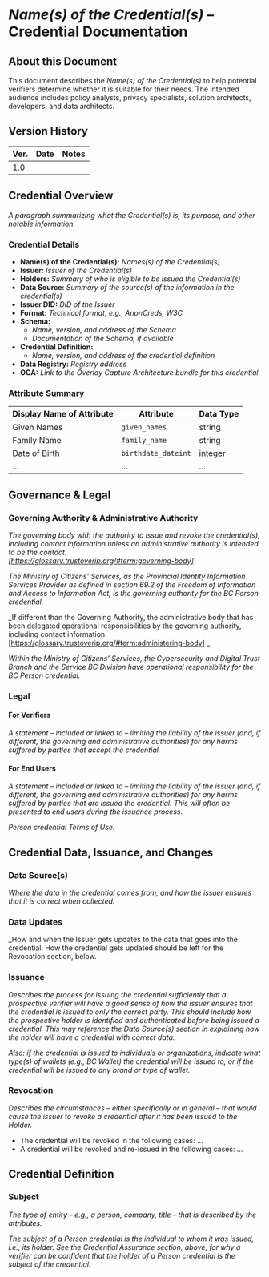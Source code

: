 # _Name(s) of the Credential(s)_ – Credential Documentation

## About this Document

This document describes the _Name(s) of the Credential(s)_ to help potential verifiers determine whether it is suitable for their needs. The intended audience includes policy analysts, privacy specialists, solution architects, developers, and data architects.

## Version History

| Ver. | Date | Notes |
|------|------|-------|
| 1.0  |      |       |

## Credential Overview

_A paragraph summarizing what the Credential(s) is, its purpose, and other notable information._

### Credential Details

- **Name(s) of the Credential(s):** _Names(s) of the Credential(s)_
- **Issuer:** _Issuer of the Credential(s)_
- **Holders:** _Summary of who is eligible to be issued the Credential(s)_
- **Data Source:** _Summary of the source(s) of the information in the credential(s)_
- **Issuer DID:** _DID of the Issuer_
- **Format:** _Technical format, e.g., AnonCreds, W3C_
- **Schema:**  
  - _Name, version, and address of the Schema_
  - _Documentation of the Schema, if available_
- **Credential Definition:**  
  - _Name, version, and address of the credential definition_
- **Data Registry:** _Registry address_
- **OCA:** _Link to the Overlay Capture Architecture bundle for this credential_

### Attribute Summary

| Display Name of Attribute | Attribute       | Data Type |
|---------------------------|-----------------|-----------|
| Given Names               | `given_names`  | string    |
| Family Name               | `family_name`  | string    |
| Date of Birth             | `birthdate_dateint` | integer  |
| ...                       | ...             | ...       |

## Governance & Legal

### Governing Authority & Administrative Authority
_The governing body with the authority to issue and revoke the credential(s), including contact information unless an administrative authority is intended to be the contact.  
[https://glossary.trustoverip.org/#term:governing-body]_

_The Ministry of Citizens’ Services, as the Provincial Identity Information Services Provider as defined in section 69.2 of the Freedom of Information and Access to Information Act, is the governing authority for the BC Person credential._

_If different than the Governing Authority, the administrative body that has been delegated operational responsibilities by the governing authority, including contact information.  
[https://glossary.trustoverip.org/#term:administering-body]  _

_Within the Ministry of Citizens’ Services, the Cybersecurity and Digital Trust Branch and the Service BC Division have operational responsibility for the BC Person credential._

### Legal

#### For Verifiers
_A statement – included or linked to – limiting the liability of the issuer (and, if different, the governing and administrative authorities) for any harms suffered by parties that accept the credential._

#### For End Users
_A statement – included or linked to – limiting the liability of the issuer (and, if different, the governing and administrative authorities) for any harms suffered by parties that are issued the credential. This will often be presented to end users during the issuance process._

_Person credential Terms of Use._

## Credential Data, Issuance, and Changes

### Data Source(s)
_Where the data in the credential comes from, and how the issuer ensures that it is correct when collected._

### Data Updates
_How and when the Issuer gets updates to the data that goes into the credential. How the credential gets updated should be left for the Revocation section, below.

### Issuance
_Describes the process for issuing the credential sufficiently that a prospective verifier will have a good sense of how the issuer ensures that the credential is issued to only the correct party. This should include how the prospective holder is identified and authenticated before being issued a credential. This may reference the Data Source(s) section in explaining how the holder will have a credential with correct data._

_Also: if the credential is issued to individuals or organizations, indicate what type(s) of wallets (e.g., BC Wallet) the credential will be issued to, or if the credential will be issued to any brand or type of wallet._

### Revocation
_Describes the circumstances – either specifically or in general – that would cause the issuer to revoke a credential after it has been issued to the Holder._

- The credential will be revoked in the following cases:
  ...
- A credential will be revoked and re-issued in the following cases:
  ...

## Credential Definition

### Subject
_The type of entity – e.g., a person, company, title – that is described by the attributes._

_The subject of a Person credential is the individual to whom it was issued, i.e., its holder. See the Credential Assurance section, above, for why a verifier can be confident that the holder of a Person credential is the subject of the credential._

### 
